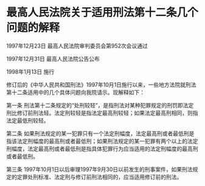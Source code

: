 # 最高人民法院关于适用刑法第十二条几个问题的解释

1997年12月23日 最高人民法院审判委员会第952次会议通过

1997年12月31日 最高人民法院公告公布

1998年1月13日 施行

修订后的《中华人民共和国刑法》1997年10月1日施行以来，一些地方法院就刑法第十二条适用中的几个具体问题向我院请示。现解释如下：

第一条 刑法第十二条规定的“处刑较轻”，是指刑法对某种犯罪规定的刑罚即法定刑比修订前刑法轻。法定刑较轻是指法定最高刑较轻；如果法定最高刑相同，则指法定最低刑较轻。

第二条 如果刑法规定的某一犯罪只有一个法定刑幅度，法定最高刑或者最低刑是指该法定刑幅度的最高刑或者最低刑；如果刑法规定的某一犯罪有两个以上的法定刑幅度，法定最高刑或者最低刑是指具体犯罪行为应当适用的法定刑幅度的最高刑或者最低刑。

第三条 1997年10月1日以后审理1997年9月30日以前发生的刑事案件，如果刑法规定的定罪处刑标准、法定刑与修订前刑法相同的，应当适用修订前的刑法。
